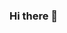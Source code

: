 ### Hi there 👋

<!--
**AlsasaAmmar/AlsasaAmmar** is a ✨ _special_ ✨ repository because its `README.md` (this file) appears on your GitHub profile.

![alt text](https://github.com/AlsasaAmmar/AlsasaAmmar/blob/main/image.png?raw=true)
Here are some ideas to get you started:

- 🔭 I’m currently working on ...
- 🌱 I’m currently learning ...
- 👯 I’m looking to collaborate on ...
- 🤔 I’m looking for help with ...
- 💬 Ask me about ...
- 📫 How to reach me: ...
- 😄 Pronouns: ...
- ⚡ Fun fact: ...
-->
